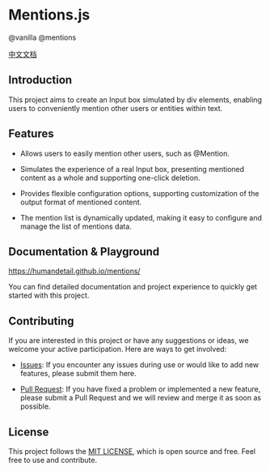 # Mentions.js

@vanilla @mentions

[中文文档](https://github.com/humandetail/mentions/blob/main/README-zh_CN.md)

## Introduction

This project aims to create an Input box simulated by div elements, enabling users to conveniently mention other users or entities within text.

## Features

- Allows users to easily mention other users, such as @Mention.

- Simulates the experience of a real Input box, presenting mentioned content as a whole and supporting one-click deletion.

- Provides flexible configuration options, supporting customization of the output format of mentioned content.

- The mention list is dynamically updated, making it easy to configure and manage the list of mentions data.

## Documentation & Playground

https://humandetail.github.io/mentions/

You can find detailed documentation and project experience to quickly get started with this project.

## Contributing

If you are interested in this project or have any suggestions or ideas, we welcome your active participation. Here are ways to get involved:

- [Issues](https://github.com/humandetail/mentions/issues): If you encounter any issues during use or would like to add new features, please submit them here.

- [Pull Request](https://github.com/humandetail/mentions/pulls): If you have fixed a problem or implemented a new feature, please submit a Pull Request and we will review and merge it as soon as possible.

## License

This project follows the [MIT LICENSE](https://github.com/humandetail/mentions/blob/main/LICENSE), which is open source and free. Feel free to use and contribute.